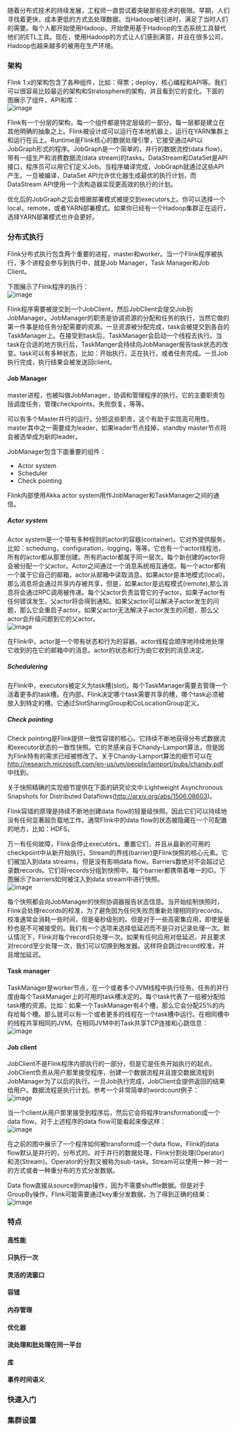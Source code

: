 随着分布式技术的持续发展，工程师一直尝试着突破那些技术的极限。早期，人们寻找着更快，成本更低的方式去处理数据。当Hadoop被引进时，满足了当时人们的需要。每个人都开始使用Hadoop，开始使用基于Hadoop的生态系统工具替代他们的ETL工具。现在，使用Hadoop的方式让人们感到满意，并且在很多公司，Hadoop也越来越多的被用在生产环境。  






### 架构  
Flink 1.x的架构包含了各种组件，比如：得票；deploy，核心编程和API等。我们可以很容易比较最近的架构和Stratosphere的架构，并且看到它的变化。下面的图展示了组件，API和库：  
![image](/Images/Flink/flink-architecture.png)  

Flink有一个分层的架构，每一个组件都是特定层级的一部分。每一层都是建立在其他明确的抽象之上。Flink被设计成可以运行在本地机器上，运行在YARN集群上和运行在云上。Runtime是Flink核心的数据处理引擎，它接受通过API以JobGraph形式的程序。JobGraph是一个简单的，并行的数据流控(data flow)，带有一组生产和消费数据流(data stream)的tasks。DataStream和DataSet是API接口，程序员可以用它们定义Job。当程序编译完成，JobGraph就通过这些API产生。一旦被编译，DataSet API允许优化器生成最优的执行计划，而DataStream API使用一个流构造器实现更高效的执行的计划。  

优化后的JobGraph之后会根据部署模式被提交到executors上。你可以选择一个local，remote，或者YARN部署模式。如果你已经有一个Hadoop集群正在运行，选择YARN部署模式也许会更好。  





### 分布式执行  
Flink分布式执行包含两个重要的进程，master和worker。当一个Flink程序被执行，多个进程会参与到执行中，就是Job Manager，Task Manager和Job Client。  

下图展示了Flink程序的执行：  
![image](/Images/Flink/flink-program-execution.png)  

Flink程序需要被提交到一个JobClient，然后JobClient会提交Job到JobManager。JobManager的职责是协调资源的分配和任务的执行，当然它做的第一件事是给任务分配需要的资源。一旦资源被分配完成，task会被提交到各自的TaskManager上。在接受到task后，TaskManager会启动一个线程去执行。当task在合适的地方执行后，TaskManger会持续向JobManager报告task状态的改变。task可以有多种状态，比如：开始执行，正在执行，或者任务完成。一旦Job执行完成，执行结果会被发送回client。  

#### Job Manager  
master进程，也被叫做JobManager，协调和管理程序的执行。它的主要职责包括调度任务，管理checkpoints，失败恢复，等等。  

可以有多个Master并行的运行，分担这些职责，这个有助于实现高可用性。master其中之一需要成为leader，如果leader节点挂掉，standby master节点将会被选举成为新的leader。  

JobManager包含下面重要的组件：  
* Actor system
* Scheduler
* Check pointing  

Flink内部使用Akka actor system用作JobManager和TaskManager之间的通信。  

##### Actor system  
Actor system是一个带有多种规则的actor的容器(container)。它对外提供服务，比如：scheduing，configuration，logging，等等。它也有一个actor线程池，所有的actor都从那里创建。所有的actor都属于同一层次。每个新创建的actor将会被分配一个父actor。Actor之间通过一个消息系统相互通信。每一个actor都有一个属于它自己的邮箱，actor从邮箱中读取消息。如果actor是本地模式(local)，那么消息将会通过共享内存被共享，但是，如果actor是远程模式(remote),那么消息将会通过RPC调用被传递。每个父actor负责监管它的子actor。如果子actor有任何错误发生，父actor将会得到通知。如果父actor可以解决子actor发生的问题，那么它会重启子actor。如果父actor无法解决子actor发生的问题，那么父actor会升级问题到它的父actor。  
![image](/Images/Flink/flink-akka-actor-system.png)  

在Flink中，actor是一个带有状态和行为的容器。actor线程会顺序地持续地处理它收到的在它的邮箱中的消息。actor的状态和行为由它收到的消息决定。  

##### Schedulering  
在Flink中，executors被定义为task槽(slot)。每个TaskManager需要去管理一个活着更多的task槽。在内部，Flink决定哪个task需要共享的槽，哪个task必须被放入到特定的槽。它通过SlotSharingGroup和CoLocationGroup定义。  

##### Check pointing  
Check pointing是Flink提供一致性容错的核心。它持续不断地获得分布式数据流和executor状态的一致性快照。它的灵感来自于Chandy-Lamport算法，但是因为Flink特有的需求已经被修改了。关于Chandy-Lamport算法的细节可以在 http://research.microsoft.com/en-us/um/people/lamport/pubs/chandy.pdf 中找到。  

关于快照精确的实现细节提供在下面的研究论文中:Lightweight Asynchronous Snapshots for Distributed Dataflows(http://arxiv.org/abs/1506.08603)。  

Flink容错的原理是持续不断地创建data flow的轻量级快照。因此它们可以持续地没有任何显著超负载地工作。通常Flink中的data flow的状态被隐藏在一个可配置的地方，比如：HDFS。  

万一有任何故障，Flink会停止executors，重置它们，并且从最新的可用的checkpoint中从新开始执行。Stream的界线(barrier)是Flink快照的核心元素。它们被加入到data streams，但是没有影响data flow。Barriers数绝对不会超过记录数records。它们将records分组到快照中。每个barrier都携带着唯一的ID。下图展示了barriers如何被注入到data stream中进行快照。  
![image](/Images/Flink/flink-check-pointing.png)  

每个快照都会向JobManager的快照协调器报告状态信息。当开始绘制快照时，Flink会处理records的校准，为了避免因为任何失败而重新处理相同的records。校准通常会消耗一些时间，但是毫秒级别的。但是对于一些高密集应用，即使是毫秒也是不可被接受的。我们有一个选项来选择低延迟而不是只对记录处理一次。默认情况下，Flink对每个record只处理一次。如果有任何应用对低延迟，并且要求对record至少处理一次，我们可以切换到触发器。这样将会跳过record校准，并且增加延迟。  

#### Task manager  
TaskManager是worker节点，在一个或者多个JVM线程中执行任务。任务的并行度由每个TaskManager上的可用的task槽决定的。每个task代表了一组被分配给task槽的资源。比如：如果一个TaskManager有4个槽，那么它会分配25%的内存给每个槽。那么就可以有一个或者更多的线程在一个task槽中运行。在相同槽中的线程共享相同的JVM。在相同JVM中的Task共享TCP连接和心跳信息：  
![image](/Images/Flink/flink-task-manager.png)  

#### Job client  
JobClient不是Flink程序内部执行的一部分，但是它是任务开始执行的起点。JobClient负责从用户那里接受程序，创建一个数据流程并且提交数据流程到JobManager为了以后的执行。一旦Job执行完成，JobClient会提供返回的结果给用户。数据流程是执行计划。参考一个非常简单的wordcount例子：  
![image](/Images/Flink/flink-wordcount-example.png)  

当一个client从用户那里接受到程序后，然后它会将程序transformation成一个data flow。对于上述程序的data flow可能看起来像这样：  
![image](/Images/Flink/flink-streaming-dataflow.png)  

在之前的图中展示了一个程序如何被transform成一个data flow。Flink的data flow默认是并行的，分布式的。对于并行的数据处理，Flink分割处理(Operator)和流(Stream)。Operator的分割又被称为sub-task。Stream可以使用一种一对一的方式或者一种重分布的方式分发数据。  

Data flow直接从source到map操作，因为不需要shuffle数据。但是对于GroupBy操作，Flink可能需要通过key重分发数据，为了得到正确的结果：  
![image](/Images/Flink/flink-parallel-streaming-dataflow.png)  

### 特点  

#### 高性能  



#### 只执行一次  



#### 灵活的流窗口  



#### 容错  



#### 内存管理  


#### 优化器  



#### 流处理和批处理在同一平台  



#### 库  




#### 事件时间语义  




### 快速入门  




### 集群设置  
